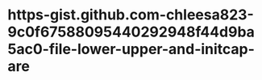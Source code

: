 # https-gist.github.com-chleesa823-9c0f67588095440292948f44d9ba5ac0-file-lower-upper-and-initcap-are